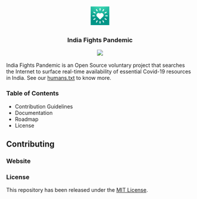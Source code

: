 <div align="center">
    <h1>
        <br>
        <a href="https://indiafightspandemic.com/">
            <img src=".github/og_image.png" height="50">
        </a>
    </h1>
    <h3>
        India Fights Pandemic
    </h3>
</div>

<div align="center">
    <a href="https://github.com/India-Fights-Pandemic/react-web-app/actions/workflows/firebase-hosting-pull-request.yml">
        <img src="https://github.com/India-Fights-Pandemic/react-web-app/actions/workflows/firebase-hosting-pull-request.yml/badge.svg">
    </a>
</div>



India Fights Pandemic is an Open Source voluntary project that searches the Internet to surface real-time availability of essential Covid-19 resources in India. See our [humans.txt](https://indiafightspandemic.com/humans.txt) to know more.


### Table of Contents
* Contribution Guidelines
* Documentation
* Roadmap
* License

## Contributing


### Website


### License
This repository has been released under the [MIT License](LICENSE).